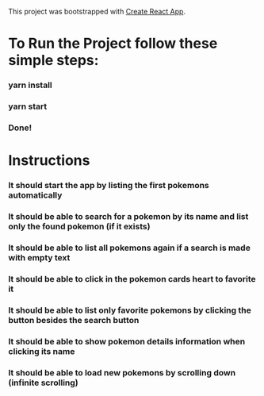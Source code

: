 This project was bootstrapped with [Create React App](https://github.com/facebook/create-react-app).

# To Run the Project follow these simple steps:

### yarn install

### yarn start

### Done!

# Instructions

### It should start the app by listing the first pokemons automatically

### It should be able to search for a pokemon by its name and list only the found pokemon (if it exists)

### It should be able to list all pokemons again if a search is made with empty text

### It should be able to click in the pokemon cards heart to favorite it

### It should be able to list only favorite pokemons by clicking the button besides the search button

### It should be able to show pokemon details information when clicking its name

### It should be able to load new pokemons by scrolling down (infinite scrolling)
